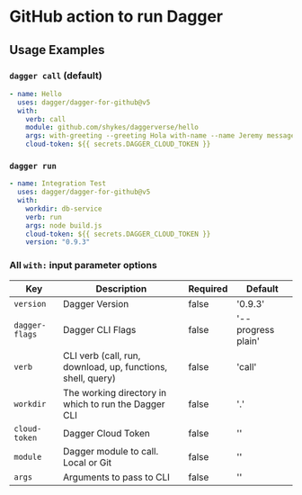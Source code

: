 # GitHub action to run Dagger

## Usage Examples

### `dagger call` (default)

```yaml
- name: Hello
  uses: dagger/dagger-for-github@v5
  with:
    verb: call 
    module: github.com/shykes/daggerverse/hello
    args: with-greeting --greeting Hola with-name --name Jeremy message
    cloud-token: ${{ secrets.DAGGER_CLOUD_TOKEN }}
```

### `dagger run`

```yaml
- name: Integration Test
  uses: dagger/dagger-for-github@v5
  with:
    workdir: db-service
    verb: run
    args: node build.js
    cloud-token: ${{ secrets.DAGGER_CLOUD_TOKEN }}
    version: "0.9.3"
```

### All `with:` input parameter options

| Key           | Description                                               | Required | Default             |
|---------------|-------------------------------------------------------------|----------|---------------------|
| `version`     | Dagger Version                                              | false    | '0.9.3'             |
| `dagger-flags`| Dagger CLI Flags                                            | false    | '--progress plain'  |
| `verb`        | CLI verb (call, run, download, up, functions, shell, query) | false    | 'call'              |
| `workdir`     | The working directory in which to run the Dagger CLI        | false    | '.'                 |
| `cloud-token` | Dagger Cloud Token                                          | false    | ''                  |
| `module`      | Dagger module to call. Local or Git                         | false    | ''                  |
| `args`        | Arguments to pass to CLI                                    | false    | ''                  |

